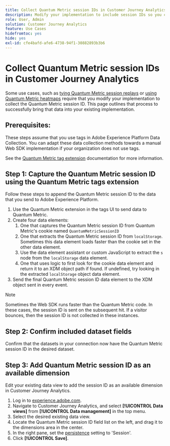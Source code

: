 ```yaml
---
title: Collect Quantum Metric session IDs in Customer Journey Analytics
description: Modify your implementation to include session IDs so you can analyze them in Customer Journey Analytics.
role: User, Admin
solution: Customer Journey Analytics
feature: Use Cases
hidefromtoc: yes
hide: yes
exl-id: cfe4bafd-afe6-4738-94f1-30882893b3b6
---
```

# Collect Quantum Metric session IDs in Customer Journey Analytics

Some use cases, such as [tying Quantum Metric session replays](tie-session-replays.md) or [using Quantum Metric heatmaps](heatmap.md) require that you modify your implementation to collect the Quantum Metric session ID. This page outlines that process to successfully bring that data into your existing implementation.

## Prerequisites: 

These steps assume that you use tags in Adobe Experience Platform Data Collection. You can adapt these data collection methods towards a manual Web SDK implementation if your organization does not use tags.

See the [Quantum Metric tag extension](https://experienceleague.adobe.com/en/docs/experience-platform/destinations/catalog/analytics/quantum-metric) documentation for more information.

## Step 1: Capture the Quantum Metric session ID using the Quantum Metric tags extension

Follow these steps to append the Quantum Metric session ID to the data that you send to Adobe Experience Platform.

1. Use the Quantum Metric extension in the tags UI to send data to Quantum Metric.
1. Create four data elements:
   1. One that captures the Quantum Metric session ID from Quantum Metric's cookie named `QuantumMetricSessionID`
   1. One that extracts the Quantum Metric session ID from `localStorage`. Sometimes this data element loads faster than the cookie set in the other data element.
   1. Use the data element assistant or custom JavaScript to extract the `s` node from the `localStorage` data element.
   1. One that uses logic to first look for the cookie data element and return it to an XDM object path if found. If undefined, try looking in the extracted `localStorage` object data element.
1. Send the final Quantum Metric session ID data element to the XDM object sent in every event.

>[!NOTE]
>Sometimes the Web SDK runs faster than the Quantum Metric code. In these cases, the session ID is sent on the subsequent hit. If a visitor bounces, then the session ID is not collected in these instances.

## Step 2: Confirm included dataset fields

Confirm that the datasets in your connection now have the Quantum Metric session ID in the desired dataset.

## Step 3: Add Quantum Metric session ID as an available dimension

Edit your existing data view to add the session ID as an available dimension in Customer Journey Analytics.

1. Log in to [experience.adobe.com](https://experience.adobe.com).
1. Navigate to Customer Journey Analytics, and select **[!UICONTROL Data views]** from **[!UICONTROL Data management]** in the top menu.
1. Select the desired existing data view.
1. Locate the Quantum Metric session ID field list on the left, and drag it to the dimensions area in the center.
1. In the right pane, set the [persistence](/help/data-views/component-settings/persistence.md) setting to 'Session'.
1. Click **[!UICONTROL Save]**.


